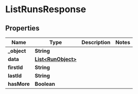 

# ListRunsResponse

## Properties

Name | Type | Description | Notes
------------ | ------------- | ------------- | -------------
**_object** | **String** |  | 
**data** | [**List&lt;RunObject&gt;**](RunObject.md) |  | 
**firstId** | **String** |  | 
**lastId** | **String** |  | 
**hasMore** | **Boolean** |  | 




